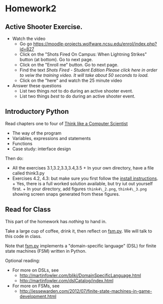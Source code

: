# Homework2

## Active Shooter Exercise.

- Watch the video
   - Go go https://moodle-projects.wolfware.ncsu.edu/enrol/index.php?id=827
   - Click on the "Shots Fired On Campus: When Lightning Strikes" button (at bottom). Go to next page.
   - Click on the "Enroll me" button. Go to next page.
   - Find the text <em>Shots Fired - Student Edition
     Please click here in order to veiw the training video. It will take about 50 seconds to load.</em>
   - Click on the "here" and watch the 25 minute video
- Answer these questions
    - List two things _not_ to do during an active shooter event.
    - List two things _best_ to do during an active shooter event.

## Introductory Python

Read chapters one to four of [Think like a Computer Scientist](http://www.greenteapress.com/thinkpython/html/index.html)

+ The way of the program
+ Variables, expressions and statements
+ Functions
+ Case study: interface design

Then do:

+ All the exercises 3.1,3.2,3.3,3.4,3.5 
      + In your own directory, have a file called think3.py
+ Exercises 4.2, 4.3: but make sure you first follow the [install instructions](http://www.greenteapress.com/thinkpython/swampy/install.html).
      + Yes, there is a full worked solution available, but try iut out yourself first.
      + In your directory, add figures `think4\_2.png`, `think4\_3.png` showing screen snaps generated from these figures.

## Read for Class

This part of the homework has _nothing_ to hand in.

Take a large cup of coffee, drink it, then reflect on [fsm.py](../src/fsm.py). We will talk to this code in class.

Note that [fsm.py](../src/fsm.py) implements a "domain-specific language" (DSL)
for finite state machines (FSM) written in Python.

Optional reading:

- For more on DSLs, see
     - http://martinfowler.com/bliki/DomainSpecificLanguage.html
     - http://martinfowler.com/dslCatalog/index.html
- For more on FSMs, see
     - http://jessewarden.com/2012/07/finite-state-machines-in-game-development.html
